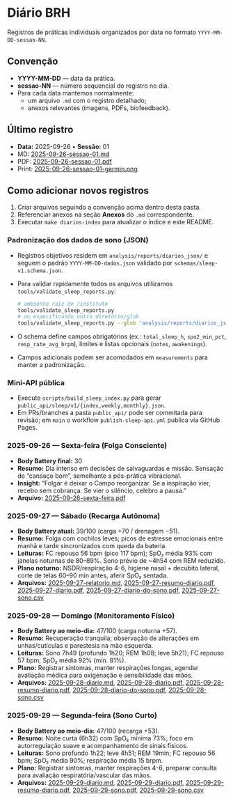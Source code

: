 # Diário BRH

Registros de práticas individuais organizados por data no formato `YYYY-MM-DD-sessao-NN`.

## Convenção

- **YYYY-MM-DD** — data da prática.
- **sessao-NN** — número sequencial do registro no dia.
- Para cada data mantemos normalmente:
  - um arquivo `.md` com o registro detalhado;
  - anexos relevantes (imagens, PDFs, biofeedback).

## Último registro

- **Data:** 2025-09-26 • **Sessão:** 01
- MD: [2025-09-26-sessao-01.md](/analysis/reports/diarios/2025-09-26-sessao-01.md)
- PDF: [2025-09-26-sessao-01.pdf](/analysis/reports/diarios/2025-09-26-sessao-01.pdf)
- Print: [2025-09-26-sessao-01-garmin.png](/analysis/reports/diarios/2025-09-26-sessao-01-garmin.png)

## Como adicionar novos registros

1. Criar arquivos seguindo a convenção acima dentro desta pasta.
2. Referenciar anexos na seção **Anexos** do `.md` correspondente.
3. Executar `make diarios-index` para atualizar o índice e este README.

### Padronização dos dados de sono (JSON)

- Registros objetivos residem em `analysis/reports/diarios_json/` e seguem o padrão `YYYY-MM-DD-dados.json` validado por `schemas/sleep-v1.schema.json`.
- Para validar rapidamente todos os arquivos utilizamos `tools/validate_sleep_reports.py`:

  ```bash
  # ambiente raiz de /institute
  tools/validate_sleep_reports.py
  # ou especificando outro diretório/glob
  tools/validate_sleep_reports.py --glob 'analysis/reports/diarios_json/2025-*-dados.json'
  ```
- O schema define campos obrigatórios (ex.: `total_sleep_h`, `spo2_min_pct`, `resp_rate_avg_brpm`), limites e listas opcionais (`notes`, `awakenings`).
- Campos adicionais podem ser acomodados em `measurements` para manter a padronização.

### Mini-API pública

- Execute `scripts/build_sleep_index.py` para gerar `public_api/sleep/v1/{index,weekly,monthly}.json`.
- Em PRs/branches a pasta `public_api/` pode ser commitada para revisão; em `main` o workflow `publish-sleep-api.yml` publica via GitHub Pages.

### 2025-09-26 — Sexta-feira (Folga Consciente)

- **Body Battery final:** 30
- **Resumo:** Dia intenso em decisões de salvaguardas e missão. Sensação de “cansaço bom”, semelhante a pós-prática vibracional.  
- **Insight:** “Folgar é deixar o Campo reorganizar. Se a inspiração vier, recebo sem cobrança. Se vier o silêncio, celebro a pausa.”
- **Arquivo:** [2025-09-26-sexta-feira.pdf](2025-09-26-sexta-feira.pdf)

### 2025-09-27 — Sábado (Recarga Autônoma)

- **Body Battery atual:** 39/100 (carga +70 / drenagem −51).
- **Resumo:** Folga com cochilos leves; picos de estresse emocionais entre manhã e tarde sincronizados com queda da bateria.
- **Leituras:** FC repouso 56 bpm (pico 117 bpm); SpO₂ média 93% com janelas noturnas de 80–89%. Sono prévio de ~4h54 com REM reduzido.
- **Plano noturno:** NSDR/respiração 4-6, higiene nasal + decúbito lateral, corte de telas 60–90 min antes, aferir SpO₂ sentada.  
- **Arquivos:** [2025-09-27-relatorio.md](2025-09-27-relatorio.md), [2025-09-27-resumo-diario.pdf](2025-09-27-resumo-diario.pdf), [2025-09-27-diario.pdf](2025-09-27-diario.pdf), [2025-09-27-diario-do-sono.pdf](2025-09-27-diario-do-sono.pdf), [2025-09-27-sono.csv](2025-09-27-sono.csv)

### 2025-09-28 — Domingo (Monitoramento Físico)

- **Body Battery ao meio-dia:** 47/100 (carga noturna +57).
- **Resumo:** Recuperação tranquila; observação de alterações em unhas/cutículas e parestesia na mão esquerda.
- **Leituras:** Sono 7h49 (profundo 1h20; REM 1h08; leve 5h21); FC repouso 57 bpm; SpO₂ média 92% (mín. 81%).
- **Plano:** Registrar sintomas, manter respirações longas, agendar avaliação médica para oxigenação e sensibilidade das mãos.
- **Arquivos:** [2025-09-28-diario.md](2025-09-28-diario.md), [2025-09-28-diario.pdf](2025-09-28-diario.pdf), [2025-09-28-resumo-diario.pdf](2025-09-28-resumo-diario.pdf), [2025-09-28-diario-do-sono.pdf](2025-09-28-diario-do-sono.pdf), [2025-09-28-sono.csv](2025-09-28-sono.csv)

### 2025-09-29 — Segunda-feira (Sono Curto)

- **Body Battery ao meio-dia:** 47/100 (recarga +53).
- **Resumo:** Noite curta (6h32) com SpO₂ mínima 73%; foco em autorregulação suave e acompanhamento de sinais físicos.
- **Leituras:** Sono profundo 1h22; leve 4h51; REM 19min; FC repouso 56 bpm; SpO₂ média 90%; respiração média 15 brpm.
- **Plano:** Registrar sintomas, manter respirações 4-6, preparar consulta para avaliação respiratória/vascular das mãos.
- **Arquivos:** [2025-09-29-diario.md](2025-09-29-diario.md), [2025-09-29-diario.pdf](2025-09-29-diario.pdf), [2025-09-29-resumo-diario.pdf](2025-09-29-resumo-diario.pdf), [2025-09-29-sono.pdf](2025-09-29-sono.pdf), [2025-09-29-sono.csv](2025-09-29-sono.csv)
